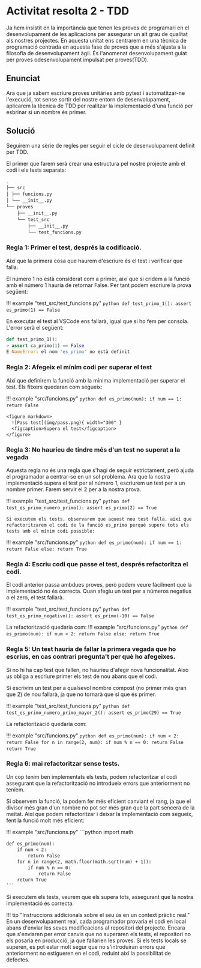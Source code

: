 # Activitat resolta 2 - TDD
Ja hem insistit en la importància que tenen les proves de programari en el desenvolupament de les aplicacions per assegurar un alt grau de qualitat als nostres projectes. En aquesta unitat ens centrarem en una tècnica de programació centrada en aquesta fase de proves que a més s'ajusta a la filosofia de desenvolupament àgil. És l'anomenat desenvolupament guiat per proves odesenvolupament impulsat per proves(TDD).

## Enunciat
Ara que ja sabem escriure proves unitàries amb pytest i automatitzar-ne l'execució, tot sense sortir del nostre entorn de desenvolupament, aplicarem la tècnica de TDD per realitzar la implementació d'una funció per esbrinar si un nombre és primer.

## Solució
Seguirem una sèrie de regles per seguir el cicle de desenvolupament definit per TDD.

El primer que farem serà crear una estructura pel nostre projecte amb el codi i els tests separats:

```bash
.
├── src
│ ├── funcions.py
│ └── __init__.py
└── proves
    ├── __init__.py
    └── test_src
        ├── __init__.py
        └── test_funcions.py
```

### **Regla 1**: Primer el test, després la codificació.
Així que la primera cosa que haurem d'escriure és el test i verificar que falla.

El número 1 no està considerat com a primer, així que si cridem a la funció amb el número 1 hauria de retornar False. Per tant podem escriure la prova següent:

!!! example "test_src/test_funcions.py"
    ```python
    def test_primo_1():
        assert es_primo(1) == False
    ```

En executar el test al VSCode ens fallarà, igual que si ho fem per consola. L'error serà el següent:

```python
def test_primo_1():
> assert ca_primo(1) == False
E NameError: el nom 'es_primo' no està definit
```

### **Regla 2**: Afegeix el mínim codi per superar el test
Així que definirem la funció amb la mínima implementació per superar el test. Els fitxers quedaran com segueix:

!!! example "src/funcions.py"
    ```python
    def es_primo(num):
    if num == 1:
        return False
    ```

    <figure markdown>
      ![Pass test](img/pass.png){ width="300" }
      <figcaption>Supera el test</figcaption>
    </figure>

### **Regla 3**: No hauríeu de tindre més d'un test no superat a la vegada
Aquesta regla no és una regla que s'hagi de seguir estrictament, però ajuda el programador a centrar-se en un sol problema. Ara que la nostra implementació supera el test per al número 1, escriurem un test per a un nombre primer. Farem servir el 2 per a la nostra prova.

!!! example "test_src/test_funcions.py"
    ```python
    def test_es_primo_numero_primo():
        assert es_primo(2) == True
    ```

    Si executem els tests, observarem que aquest nou test falla, així que refactoritzarem el codi de la funció es_primo perquè supere tots els tests amb el mínim codi possible:

!!! example "src/funcions.py"
    ```python
    def es_primo(num):
        if num == 1:
            return False
        else:
            return True
    ```

### **Regla 4**: Escriu codi que passe el test, després refactoritza el codi.
El codi anterior passa ambdues proves, però podem veure fàcilment que la implementació no és correcta. Quan afegiu un test per a números negatius o el zero, el test fallarà.

!!! example "test_src/test_funcions.py"
    ```python
    def test_es_primo_negativo():
        assert es_primo(-10) == False
    ```

La refactorització quedaria com:
!!! example "src/funcions.py"
    ```python
    def es_primo(num):
        if num < 2:
            return False
        else:
            return True
    ```

### **Regla 5**: Un test hauria de fallar la primera vegada que ho escrius, en cas contrari pregunta't per què ho afegeixes.
Si no hi ha cap test que fallen, no hauríeu d'afegir nova funcionalitat. Això us obliga a escriure primer els test de nou abans que el codi.

Si escrivim un test per a qualsevol nombre compost (no primer més gran que 2) de nou fallarà, ja que no tornarà que sí que és primer.

!!! example "test_src/test_funcions.py"
    ```python
    def test_es_primo_numero_primo_mayor_2():
        assert es_primo(29) == True
    ```

La refactorització quedaria com:

!!! example "src/funcions.py"
    ```python
    def es_primo(num):
        if num < 2:
            return False
        for n in range(2, num):
            if num % n == 0:
                return False
        return True
    ```

### **Regla 6**: mai refactoritzar sense tests.
Un cop tenim ben implementats els tests, podem refactoritzar el codi assegurant que la refactorització no introdueix errors que anteriorment no teníem.

Si observem la funció, la podem fer més eficient canviant el rang, ja que el divisor més gran d'un nombre no pot ser més gran que la part sencera de la meitat. Així que podem refactoritzar i deixar la implementació com segueix, fent la funció molt més eficient:

!!! example "src/funcions.py"
    ```python
    import math


    def es_primo(num):
        if num < 2:
            return False
        for n in range(2, math.floor(math.sqrt(num) + 1)):
            if num % n == 0:
                return False
        return True
    ```

Si executem els tests, veurem que els supera tots, assegurant que la nostra implementació és correcta.

!!! tip "Instruccions addicionals sobre el seu ús en un context pràctic real."
    En un desenvolupament real, cada programador provaria el codi en local abans d'enviar les seves modificacions al repositori del projecte. Encara que s'enviaren per error canvis que no superaren els tests, el repositori no els posaria en producció, ja que fallarien les proves. Si els tests locals se superen, es pot estar molt segur que no s'introduiran errors que anteriorment no estigueren en el codi, reduint així la possibilitat de defectes.
